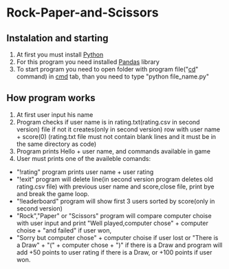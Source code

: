# Rock-Paper-and-Scissors

## Instalation and starting
1. At first you must install [Python](https://www.python.org/downloads/)
2. For this program you need installed [Pandas](https://pandas.pydata.org/pandas-docs/stable/getting_started/install.html) library 
3. To start program you need to open folder with program file("[cd](https://en.wikipedia.org/wiki/Cd_(command))" command) in [cmd](https://www.howtogeek.com/235101/10-ways-to-open-the-command-prompt-in-windows-10/) tab, than you need to type "python file_name.py"


## How program works
1. At first user input his name
2. Program checks if user name is in rating.txt(rating.csv in second version) file 
if not it creates(only in second version) row with user name + score(0)
(rating.txt file must not contain blank lines and it must be in the same directory as code)
3. Program prints Hello + user name, and commands available in game
4. User must prints one of the availeble comands:
* "!rating" program prints user name + user rating
* "!exit" program will delete line(in second version program deletes old rating.csv file) with previous user name and score,close file, print bye and break the game loop.
* "!leaderboard" program will show first 3 users sorted by score(only in second version)
* "Rock","Paper" or "Scissors" program will compare computer choise with user input
and print "Well played,computer chose" + computer choise + "and failed" if user won,
* "Sorry but computer chose" + computer choise if user lost
or "There is a Draw" + "(" + computer chose + ")" if there is a Draw
and program will add +50 points to user rating if there is a Draw,
or +100 points if user won.
